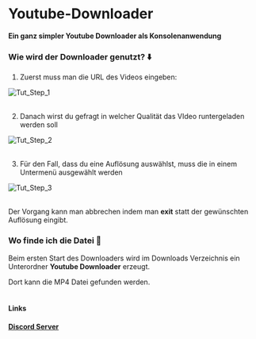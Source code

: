 <h1>Youtube-Downloader</h1>

<b>Ein ganz simpler Youtube Downloader als Konsolenanwendung</b>


<h3>Wie wird der Downloader genutzt? ⬇️</h3>

1. Zuerst muss man die URL des Videos eingeben:

![Tut_Step_1](https://github.com/schizomettbrot/Youtube-Downloader/assets/125128921/8ce845ec-218f-43b5-af04-e1eff35f2cce)
<br><br>

2. Danach wirst du gefragt in welcher Qualität  das VIdeo runtergeladen werden soll

![Tut_Step_2](https://github.com/schizomettbrot/Youtube-Downloader/assets/125128921/d659da38-ae96-45b6-98d3-16f7897c3481)
<br><br>

3. Für den Fall, dass du eine Auflösung auswählst, muss die in einem Untermenü ausgewählt werden

![Tut_Step_3](https://github.com/schizomettbrot/Youtube-Downloader/assets/125128921/ecd15c2b-bb50-4a7e-a6c2-890e2baa4430)
<br><br>

Der Vorgang kann man abbrechen indem man <b>exit</b> statt der gewünschten Auflösung eingibt.
<br>
<h3>Wo finde ich die Datei 📂</h3>

Beim ersten Start des Downloaders wird im Downloads Verzeichnis ein Unterordner <b>Youtube Downloader</b> erzeugt.<p>
Dort kann die MP4 Datei gefunden werden.
<br><br>

<h4>Links<h4>

<a href="https://discord.gg/HJXdjkHR">Discord Server</a>

